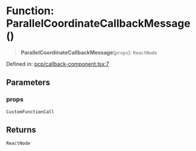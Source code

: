 # Function: ParallelCoordinateCallbackMessage()

> **ParallelCoordinateCallbackMessage**(`props`): `ReactNode`

Defined in: [pcp/callback-component.tsx:7](https://github.com/GeoDaCenter/openassistant/blob/1a6f158a9bc0914d446c35a467a546a572748a5e/packages/echarts/src/pcp/callback-component.tsx#L7)

## Parameters

### props

`CustomFunctionCall`

## Returns

`ReactNode`
